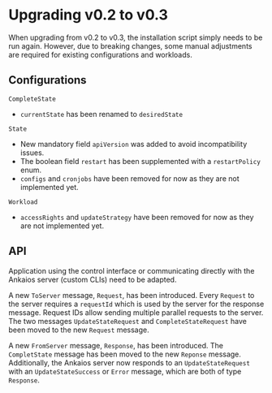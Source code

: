 # Upgrading v0.2 to v0.3

When upgrading from v0.2 to v0.3, the installation script simply needs to be run again. However, due to breaking changes, some manual adjustments are required for existing configurations and workloads.

## Configurations

`CompleteState`

* `currentState` has been renamed to `desiredState`

`State`

* New mandatory field `apiVersion` was added to avoid incompatibility issues.
* The boolean field `restart` has been supplemented with a `restartPolicy` enum.
* `configs` and `cronjobs` have been removed for now as they are not implemented yet.

`Workload`

* `accessRights` and `updateStrategy` have been removed for now as they are not implemented yet.

## API

Application using the control interface or communicating directly with the Ankaios server (custom CLIs) need to be adapted.

A new `ToServer` message, `Request`, has been introduced.
Every `Request` to the server requires a `requestId` which is used by the server for the response message. Request IDs allow sending multiple parallel requests to the server.
The two messages `UpdateStateRequest` and `CompleteStateRequest` have been moved to the new `Request` message.

A new `FromServer` message, `Response`, has been introduced.
The `CompletState` message has been moved to the new `Reponse` message.
Additionally, the Ankaios server now responds to an `UpdateStateRequest` with an `UpdateStateSuccess` or `Error` message,
which are both of type `Response`.
